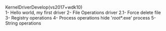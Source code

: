 KernelDriverDevelop(vs2017+wdk10)</br>
1- Hello world, my first driver
2- File Operations driver
2.1- Force delete file
3- Registry operations
4- Process operations hide '_root_*.exe' process
5- String operations

